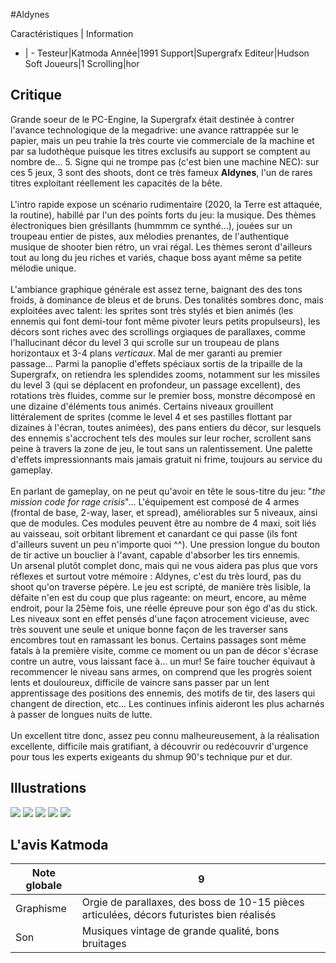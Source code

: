 #Aldynes

Caractéristiques | Information
- | -
Testeur|Katmoda
Année|1991
Support|Supergrafx
Editeur|Hudson Soft
Joueurs|1
Scrolling|hor

## Critique
Grande soeur de le PC-Engine, la Supergrafx était destinée à contrer l'avance technologique de la megadrive: une avance rattrappée sur le papier, mais un peu trahie la très courte vie commerciale de la machine et par sa ludothèque puisque les titres exclusifs au support se comptent au nombre de... 5. Signe qui ne trompe pas (c'est bien une machine NEC): sur ces 5 jeux, 3 sont des shoots, dont ce très fameux <b>Aldynes</b>, l'un de rares titres exploitant réellement les capacités de la bête.<br/><br/>L'intro rapide expose un scénario rudimentaire (2020, la Terre est attaquée, la routine), habillé par l'un des points forts du jeu: la musique. Des thèmes électroniques bien grésillants (hummmm ce synthé...), jouées sur un troupeau entier de pistes, aux mélodies prenantes, de l'authentique musique de shooter bien rétro, un vrai régal. Les thèmes seront d'ailleurs tout au long du jeu riches et variés, chaque boss ayant même sa petite mélodie unique.<br/><br/>L'ambiance graphique générale est assez terne, baignant des des tons froids, à dominance de bleus et de bruns. Des tonalités sombres donc, mais exploitées avec talent: les sprites sont très stylés et bien animés (les ennemis qui font demi-tour font même pivoter leurs petits propulseurs), les décors sont riches avec des scrollings orgiaques de parallaxes, comme l'hallucinant décor du level 3 qui scrolle sur un troupeau de plans horizontaux et 3-4 plans <i>verticaux</i>. Mal de mer garanti au premier passage... Parmi la panoplie d'effets spéciaux sortis de la tripaille de la Supergrafx, on retiendra les splendides zooms, notamment sur les missiles du level 3 (qui se déplacent en profondeur, un passage excellent), des rotations très fluides, comme sur le premier boss, monstre décomposé en une dizaine d'éléments tous animés. Certains niveaux grouillent littéralement de sprites (comme le level 4 et ses pastilles flottant par dizaines à l'écran, toutes animées), des pans entiers du décor, sur lesquels des ennemis s'accrochent tels des moules sur leur rocher, scrollent sans peine à travers la zone de jeu, le tout sans un ralentissement. Une palette d'effets impressionnants mais jamais gratuit ni frime, toujours au service du gameplay.<br/><br/>En parlant de gameplay, on ne peut qu'avoir en tête le sous-titre du jeu: "<i>the mission code for rage crisis</i>"... L'équipement est composé de 4 armes (frontal de base, 2-way, laser, et spread), améliorables sur 5 niveaux, ainsi que de modules. Ces modules peuvent être au nombre de 4 maxi, soit liés au vaisseau, soit orbitant librement et canardant ce qui passe (ils font d'ailleurs suvent un peu n'importe quoi ^^). Une pression longue du bouton de tir active un bouclier à l'avant, capable d'absorber les tirs ennemis. <br/>Un arsenal plutôt complet donc, mais qui ne vous aidera pas plus que vors réflexes et surtout votre mémoire : Aldynes, c'est du très lourd, pas du shoot qu'on traverse pépère. Le jeu est scripté, de manière très lisible, la défaite n'en est du coup que plus rageante: on meurt, encore, au même endroit, pour la 25ème fois, une réelle épreuve pour son égo d'as du stick. Les niveaux sont en effet pensés d'une façon atrocement vicieuse, avec très souvent une seule et unique bonne façon de les traverser sans encombres tout en ramassant les bonus. Certains passages sont même fatals à la première visite, comme ce moment ou un pan de décor s'écrase contre un autre, vous laissant face à... un mur! Se faire toucher équivaut à recommencer le niveau sans armes, on comprend que les progrès soient lents et douloureux, difficile de vaincre sans passer par un lent apprentissage des positions des ennemis, des motifs de tir, des lasers qui changent de direction, etc... Les continues infinis aideront les plus acharnés à passer de longues nuits de lutte.<br/><br/>Un excellent titre donc, assez peu connu malheureusement, à la réalisation excellente, difficile mais gratifiant, à découvrir ou redécouvrir d'urgence pour tous les experts exigeants du shmup 90's technique pur et dur.

## Illustrations
![](http://www.shmup.com/images/thumbs/img_fiche_1_254.jpg)
![](http://www.shmup.com/images/thumbs/aldynes-2.jpg)
![](http://www.shmup.com/images/thumbs/img_fiche_3_254.gif)
![](http://www.shmup.com/images/thumbs/img_fiche_4_254.gif)
![](http://www.shmup.com/images/thumbs/img_fiche_5_254.gif)

## L'avis Katmoda
Note globale|9
-|-
Graphisme|Orgie de parallaxes, des boss de 10-15 pièces articulées, décors futuristes bien réalisés
Son|Musiques vintage de grande qualité, bons bruitages
